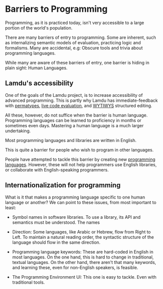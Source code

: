 # Barriers to Programming

Programming, as it is practiced today, isn't very accessible to a
large portion of the world's population.

There are many barriers of entry to programming. Some are inherent,
such as internalizing semantic models of evaluation, practicing logic
and formalisms.  Many are accidental, e.g: Obscure tools and trivia about
programming languages.

While many are aware of these barriers of entry, one barrier is hiding
in plain sight: Human Languages.

## Lamdu's accessibility

One of the goals of the Lamdu project, is to increase accessibility of
advanced programming. This is partly why Lamdu has immediate-feedback
with [permatypes](), [live code evaluation](), and [WYTIWYS]()
structured editing.

All these, however, do not suffice when the barrier is human
language. Programming languages can be learned to proficiency in
months or sometimes even days. Mastering a human language is a much
larger undertaking.

Most programming languages and libraries are written in English.

This is quite a barrier for people who wish to program in other languages.

People have attempted to tackle this barrier by creating new
[programming
languages](https://en.wikipedia.org/wiki/Non-English-based_programming_languages). However,
these will not help programmers use English libraries, or collaborate
with English-speaking programmers.

## Internationalization for programming

What is it that makes a programming language specific to one human
language or another? We can point to these issues, from most important
to least:

* Symbol names in software libraries. To use a library, its API and semantics must be understood. The names

* Direction: Some languages, like Arabic or Hebrew, flow from Right to
  Left. To maintain a natural reading order, the syntactic structure
  of the language should flow in the same direction.

* Programming language keywords: These are hard-coded in English in
  most languages. On the one hand, this is hard to change in
  traditional, textual languages. On the other hand, there aren't that
  many keywords, and learning these, even for non-English speakers, is
  feasible.

* The Programming Environment UI: This one is easy to tackle. Even
  with traditional tools.
